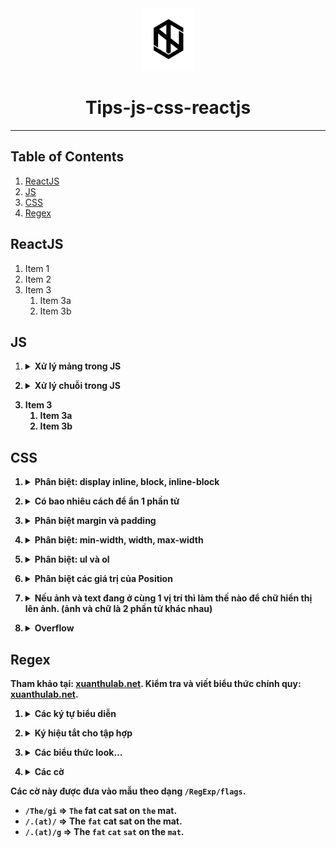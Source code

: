 <div align="center">
  <img height="100" src="img/logo1.png">
  <h1>Tips-js-css-reactjs</h1>

---

</div>

## Table of Contents

1. [ReactJS](#reactjs)
2. [JS](#js)
3. [CSS](#css)
4. [Regex](#regex)

## ReactJS

1. Item 1
2. Item 2
3. Item 3
   1. Item 3a
   2. Item 3b

## JS

1. <details><summary><b>Xử lý mảng trong JS<b></summary>
   <details><summary><b>Menu<b></summary>
     
    1. [Map](#map)
    2. [Filter](#filter)
    3. [Reduce](#reduce)
    4. [forEach()](#forEach)
    5. [find()](#find)
    6. [push()](#push)
    7. [pop()](#pop)
    8. [shift()](#shift)
    9. [unshift()](#unshift)
    10. [splice()](#splice)
    11. [sort()](#sort)
    12. [reverse()](#reverse)
    13. [concat()](#concat)
    14. [slice()](#slice)
    15. [join()](#join)
    
   </details>
     
   1. ## **Map**
      1. Xử lý từng biến trong một mảng theo cùng 1 cách, trả về các giá trị sau xử lý bằng đúng số lượng phần tử ban đầu
      2. Hàm `map()` nhận vào 3 tham số (theo thứ tự):
         - Phần tử hiện tại của mảng.
         - Chỉ số của phần tử hiện tại trong mảng.
         - Mảng ban đầu.
      3. ```javascript
         let animal_names = animals.map((animal, index, animals) => {
           return animal.name;
         });
         ```
   2. ## **Filter**

   1. Lấy các phần tử trong mảng theo một tiêu chuẩn nhất định
   2. Hàm `Filter()` nhận vào 3 tham số (theo thứ tự):
      - Phần tử hiện tại của mảng.
      - Chỉ số của phần tử hiện tại trong mảng.
      - Mảng ban đầu.
   3. ```javascript
      let small_animals = animals.filter((animal) => {
        return animal.size === "small";
      });
      ```

   4. ## **Reduce**

      1. Hàm `reduce` sẽ biến đổi một mảng thành một giá trị đơn giản.
      2. Hàm `reduce` sẽ thực hiện một hàm được cung cấp cho mỗi giá trị của mảng, từ trái qua phải.
      3. Hàm sẽ trả về một kết quả được lưu trữ( tổng số hoặc kết quả tính toàn).
      4. Hàm `reduce` sẽ không thực hiện hàm được cung cấp đối với các phần tử không có giá trị.
      5. Hàm `reduce()` nhận vào 3 tham số (theo thứ tự):
         - Tham số đầu tiên là giá trị khởi tạo. Ta cần set giá trị khởi tạo ở cuối hàm. Trong ví dụ dưới là `0`. Nó có thể là bất cứ giá trị nào.
         - Tham số thứ 2 là phần tử hiện tại trong mảng.
         - Tham số thứ 3 và 4 giống với 2 hàm kể trên.
      6. ```javascript
         let total_weight = animals.reduce((weight, animal, index, animals) => {
           return (weight += animal.weight);
         }, 0);
         ```

   5. ## **forEach()**

      1. Phương thức `forEach()` sẽ thực thi một hàm khi duyệt qua từng phần tử của mảng.
      2. ```javascript
         const arr = ["a", "b", "c"];
         arr.forEach((element) => console.log(element));
         // expected output: "a"
         // expected output: "b"
         // expected output: "c"
         ```

   6. ## **find()**

      1. Phương thức `find()` sẽ trả về giá trị đầu tiên tìm thấy ở trong mảng được cung cấp.
      2. ```javascript
         const arr = [5, 12, 8, 130, 44];
         const found = arr.find((element) => element > 10);
         console.log(found);
         // expected output: 12
         ```

   7. ## **push()**

      1. Thêm một phần tử vào cuối mảng.
      2. ```javascript
         var arr = ["Xử", "lý", "chuỗi", "trong"];
         arr.push("JS"); //["Xử", "lý", "chuỗi", "trong", "JS"]
         ```

   8. ## **pop()**

      1. Xóa đi phần tử cuối cùng trong mảng.
      2. ```javascript
         var arr = ["Xử", "lý", "chuỗi", "trong", "JS"];
         arr.pop("JS"); //["Xử", "lý", "chuỗi", "trong"]
         ```

   9. ## **shift()**

      1. Xóa phần tử đầu tiên của mảng, sau đó dồn các phần tử phía sau xuống một bậc.
      2. ```javascript
         var arr = ["Xử", "lý", "chuỗi", "trong", "JS"];
         arr.shift(); //["lý", "chuỗi", "trong", "JS"]
         ```

   10. ## **unshift()**

       1. Thêm một phần tử vào vị trí đầu tiên của mảng, đồng thời đẩy các phẩn từ phía sau lên một bậc.
       2. ```javascript
          var arr = ["lý", "chuỗi", "trong", "JS"];
          arr.unshift("Xử"); //["Xử", "lý", "chuỗi", "trong", "JS"]
          ```

   11. ## **splice()**

       1. Thêm hoặc xóa các phần tử.
       2. Hàm `splice()` có ba tham số truyền vào:
          - `position_add` là vị trí sẽ thêm (vị trí đầu tiên là 0).
          - `num_element_remove` là số phần tử sẽ xóa (bắt đầu từ `position_add`).
          - `value1,` `value2,` .. là danh sách các phần tử sẽ được thêm vào sau khi tại vị trí `position_add` và sau khi remove `num_element_remove` phần tử.
       3. ```javascript
          var arr = ["Xử", "lý", "chuỗi", "trong", "JS"];
          arr.splice(1, 2, "hihi"); //["Xử", "hihi", "trong", "JS"]
          ```

   12. ## **sort()**

       1. Hàm này dùng để sắp xếp các phần tử trong mảng theo thứ tự chữ cái `alpha`.
       2. ```javascript
          var arr = ["Xử", "lý", "chuỗi", "trong", "JS"];
          arr.sort(); //["JS", "Xử", "chuỗi","lý", "trong"]
          ```

   13. ## **reverse()**

       1. Hàm đảo ngược các phẩn tử lại. Vị trí đầu sẽ được chuyển xuống cuối mảng và vị trí cuối mảng sẽ được chuyển lên đầu mảng.
       2. ```javascript
          var arr = ["Xử", "lý", "chuỗi", "trong", "JS"];
          arr.reverse(); //["JS", "trong", "chuỗi","lý", "Xử"]
          ```

   14. ## **concat()**

       1. Hàm dùng để nối hai mảng với nhau và trả về một mảng gồm tổng số phần tử của hai mảng đó. (hàm này sẽ trả lại một bản sao của mảng sau khi đã thực hiện nối, không làm thay đổi mảng gọi nó).
       2. ```javascript
          var arr1 = ["Xử", "lý", "chuỗi"];
          var arr2 = ["trong", "JS"];
          var arr = arr1.concat(arr2); //["Xử", "lý", "chuỗi", "trong", "JS"]
          ```

   15. ## **slice()**

       1. Hàm dùng để lấy một số phần tử con trong mảng.
       2. ```javascript
          var arr = ["Xử", "lý", "chuỗi", "trong", "JS"];
          arr.slice(3, 5); //["trong", "JS"];
          //slice(start, end)
          //`start`: là vị trí bắt đầu
          //`end`: là vị trí kết thúc
          ```

   16. ## **join()**

       1. Tạo ra một chuỗi mới bằng cách nối tất cả các phần tử của mảng.
       2. ```javascript
          var arr = ["Xử", "lý", "chuỗi", "trong", "JS"];
          arr.join(); //"Xử,lý,chuỗi,trong,JS"
          arr.join(""); //"XửlýchuỗitrongJS"
          arr.join("-"); //Xử-lý-chuỗi-trong-JS"
          ```

</details>

2. <details><summary><b>Xử lý chuỗi trong JS<b></summary>
   <details><summary><b>Menu<b></summary>
     
    1. [length](#length)
    2. [indexOf()](#indexOf)
    3. [lastIndexOf()](#lastIndexOf)
    4. [Search()](#Search)
    5. [slice()](#slice-1)
    6. [substring()](#substring)
    7. [substr()](#substr)
    8. [replace()](#replace)
    9. [toUpperCase()](#toUpperCase)
    10. [toLowerCase()](#toLowerCase)
    11. [split()](#split)
    
   </details>

   1. ## **length**
      1. Để lấy độ dài chuỗi.
      2. ```javascript
         string.length;
         //`string` là tên biến chứa chuỗi.
         var a = "harrii";
         a.length; //6
         ```
   2. ## **indexOf()**

      1. Phương thức này trả về vị trí của từ xuất hiện đầu tiên trong chuỗi, nếu trong chuỗi không có từ cần tìm thì nó sẽ trả về `-1`.
      2. ```javascript
         string.indexOf(keyword);
         //`keyword` là từ khóa cần tìm trong chuỗi.
         var a = "harrii";
         a.indexOf("toidicode"); //2
         ```

   3. ## **lastIndexOf()**

      1. Phương thức này cũng giống với phương thức `indexOf()` là tìm kiếm vị trí của chuỗi, nhưng hàm này sẽ trả về **vị trí cuối cùng của chuỗi xuất hiện** trong chuỗi cần tìm.
      2. ```javascript
         string.lastIndexOf(keyword);
         //`keyword` là từ khóa cần tìm trong chuỗi.
         var a = "harrii";
         a.lastIndexOf("toidicode"); //3
         ```

   4. ## **Search()**

      1. Hàm này giống như hàm `indexOf`.

   5. ## **slice()**

      1. Hàm này có tác dụng cắt ra một chuỗi con từ một chuỗi cha.
      2. Vị trí của chuỗi được tính từ `0`.
      3. Cắt chuỗi từ cuối về đầu. bằng việc thêm dấu `trừ` vào trước vị trí (tính từ cuối về đầu).
      4. ```javascript
         string.slice(begin, end);
         //`begin` là vị trí bắt đầu cắt chuỗi
         //`end` là vị trí kết thúc cắt chuỗi (nếu không điền thì là cắt đến hết chuỗi).
         var a = "harrii";
         a.slice(0, 3); //har
         ```

   6. ## **substring()**

      1. Hàm này cũng tương tự như hàm `slice()`, nhưng hàm này không cho phép truyền vào số âm.

   7. ## **substr()**

      1. Phương thức này cũng có tác dụng là cắt chuỗi nhưng tham số thứ 2 của phương thức này có phần khác với 2 phương thức còn lại.
      2. Vị trí của chuỗi được tính từ `0`.
      3. ```javascript
         string.substr(begin, length);
         //`begin` là vị trí bắt đầu cắt chuỗi
         //`length` là độ dài của chuỗi muốn cắt (tính từ điểm bắt đầu cắt).
         ```

   8. ## **replace()**

      1. Phương thức này cho phép tìm kiếm và thay thế chuỗi.
      2. ```javascript
         string.replace(chuoicantim, chuoithaythe);
         //`chuoicantim` là chuỗi cần tìm để thay thế.
         //`chuoithaythe` là chuỗi thay thế.
         var a = "harriwon";
         a.replace("won", "i"); //harrii
         ```

   9. ## **toUpperCase()**

      1. Phương thức này có tác dụng chuyển đổi chuỗi thành chữ in hoa.
      2. ```javascript
         string.toUppercase();
         var a = "harrii";
         a.toUpperCase(); //HARRII
         ```

   10. ## **toLowerCase()**

       1. Phương thức này có tác dụng chuyển đổi chuỗi thành chuỗi thường.
       2. ```javascript
          string.toLowerCase();
          var a = "HARRII";
          a.toLowerCase(); //harrii
          ```

   11. ## **split()**
       1. Phương thức `string.split()` sẽ phân tách một chuỗi thành một mảng dữ liệu dựa vào các kí tự phân cách trong chuỗi. Phương thức sẽ trả về một mảng mới.
       2. Nếu kí tự phân cách là một chuỗi rỗng, mỗi kí tự trong chuỗi sẽ được phân tách thành một phần tử của mảng.
       3. Phương thức `string.split()` sẽ không làm thay đổi chuỗi gốc ban đầu.
       4. ```javascript
          string.split(separator, limit);
          //`separator` là kí tự phân cách trong chuỗi, phương thức sẽ dựa vào kí tự này để phân tách chuỗi. Nếu không truyền vào, mảng trả về sẽ có một phần tử duy nhất có giá trị bằng chuỗi ban đầu. Nếu truyền vào một chuỗi rỗng, mỗi kí tự trong chuỗi sẽ là một phần tử của mảng trả về.
          //`limit` là tham số quy định số phần tử tối đa của mảng trả về. Nếu không được truyền vào thì phương thức sẽ lấy tất cả các phần tử có thể.
          var str = "Xử lý chuỗi trong JS";
          str.split(" "); //["Xử", "lý", "chuỗi", "trong", "JS"]
          ```

</details>

3. Item 3
   1. Item 3a
   2. Item 3b

## CSS

1. <details><summary><b>Phân biệt: display inline, block, inline-block<b></summary>

   1. **Inline**
      1. Với kiểu này thì các item sẽ nằm trên cùng một dòng, ví dụ như `<span>` . Nếu các items vượt quá độ dài của dòng thì item sẽ xuống dòng mới
      2. Các item có kiểu display này không thể set `width` và `height`.
      3. Các inline item sẽ chỉ có thể điều chỉnh `margin` và `padding` `left` và `right` (`top` và `bottom` thì không thể).
   2. **Block**
      1. Luôn được xuống dòng và chiếm toàn bộ `width` nếu width không được set.
   3. **Inline-block**
      1. Sẽ được sắp xếp giống với kiểu `display: inline` nghĩa là các items sẽ được xếp cùng nhau trên một dòng . Tuy nhiên các items sẽ có thuộc tính của `display: block` như là có set `width, height, margin, padding` đủ 4 hướng.

</details>

2. <details><summary><b>Có bao nhiêu cách để ẩn 1 phần tử<b></summary>

   1. `clip-path: circle(0)`
   2. `visibility: hidden`
   3. `display: none`
   4. `opacity: 0`
   5. `position: absolute; top: -9999px; left: -9999px`

</details>

3. <details><summary><b>Phân biệt margin và padding<b></summary>

   1. `Margin` là khoảng trống nằm giữa viền và phần tử tiếp theo
   2. `Padding` là khoảng trống nằm giữa nội dung và viền

</details>

4. <details><summary><b>Phân biệt: min-width, width, max-width<b></summary>

   1. `Min-width` được sử dụng để thiết lập chiều rộng nhỏ nhất cho một phần tử. Nó ngăn chặn chiều rộng của phần tử nhỏ hơn một giá trị được chỉ định.
   2. `Width` thiết lập chiều rộng cho thành phần.
   3. `Max-width` được sử dụng để thiết lập chiều rộng lớn nhất cho một phần tử. Nó ngăn chặn chiều rộng của phần tử vượt quá một giá trị được chỉ định.

</details>

5. <details><summary><b>Phân biệt: ul và ol<b></summary>

   1. Thẻ `\<ul>` tạo danh sách không có thứ tự
   2. Thẻ `\<ol>` tạo danh sách có thứ tự

</details>

6. <details><summary><b>Phân biệt các giá trị của Position<b></summary>

   1. **Static**
      1. Là giá trị mặc định của position
   2. **Relative**
      1. Vị trí mới của một element tương quan/ liên hệ tới vị trí mặc định của nó.
      2. Với các giá trị khác ngoài static, chúng ta có thể dễ dàng thay đổi vị trí của chúng bằng các thuộc tính helper `top | right | bottom | left | z-index`.
   3. **Absolute**
      1. Sẽ dịch chuyển vị trí của nó tương ứng với thẻ cha của nó.
      2. Một element được khai báo với thuộc tính position: absolute sẽ được loại bỏ khỏi luồng document (document flow). Vị trí mặc định của element sẽ là điểm bắt đầu (top-left) của element cha. Nếu nó không có bất cứ thẻ cha nào thì thẻ document `<html>` sẽ là cha của nó.
   4. **Fixed**
      1. Sẽ được loại bỏ khỏi document flow
      2. Vị trí của chúng **CHỈ** tương quan với thẻ `<html>`
      3. Chúng không bị ảnh hưởng bới scroll
   5. **Sticky**
      1. Là sự kết hợp của `position: relative` và `position: fixed`.
      2. Khi scroll đến vị trí của nó sẽ giống hệt như `fixed` và khi scroll ra khỏi nó thì nó sẽ quay lại vị trí ban đầu dưới dạng `relative`.

</details>

7. <details><summary><b>Nếu ảnh và text đang ở cùng 1 vị trí thì làm thế nào để chữ hiển thị lên ảnh. (ảnh và chữ là 2 phần tử khác nhau)<b></summary>
   1. Sử dụng thuộc tính `z-index` để set cho giá trị `z-index` của text lớn hơn giá trị `z-index` của ảnh

</details>

8. <details><summary><b>Overflow <b></summary>

   1. **Text-overflow**
      1. `text-overflow: clip` đoạn văn bản overflow sẽ bị ẩn đi.
      2. `text-overflow: ellipsis` phần bị ẩn đi sẽ được thay thế bằng dấu '3 chấm'
   2. **Overflow**
      1. `overflow: visible` phần nội dung bị tràn không bị cắt đi và nội dung bị tràn ra sẽ ghi đè lên các phần tử khác.
      2. `overflow: hidden` phần nội dung bị tràn ra bị cắt đi và phần nội dung đó sẽ bị ẩn đi.
      3. `overflow: scroll` phần nội dung bị tràn ra vẫn bị cắt đi, tuy nhiên trình duyệt sẽ có thêm thanh `scroll`, mình có thể kéo xem phần nội dung bị ẩn đi. Thanh `scroll` này được thêm vào cho cả chiều dọc và chiều ngang của phần tử.
      4. `overflow: auto` cũng giống như giá trị `scroll`, tuy nhiên thanh `scroll` sẽ được thêm vào khi cần thiết.
   3. **Overflow-x**
      1. Thuộc tính cho phép điều khiển nội dung bị tràn theo chiều ngang (nghĩa là bên trái `left` và bên phải `right` của phần tử). Tương tự thuộc tính `overflow`, thuộc tính `overflow-x` cũng có giá trị như `visible, hidden, auto, scroll`.
   4. **Overflow-y**
      1. Thuộc tính cho phép điều khiển nội dung bị tràn theo chiều dọc (nghĩa là bên trên `top` và bên dưới `bottom` của phần tử). Tương tự thuộc tính `overflow`, thuộc tính `overflow-y` cũng có giá trị như `visible, hidden, auto, scroll`.

</details>

## Regex

Tham khảo tại: [xuanthulab.net](https://xuanthulab.net/bieu-thuc-chinh-quy-regexp.html).
Kiểm tra và viết biểu thức chính quy: [xuanthulab.net](https://xuanthulab.net/cong-cu-kiem-tra-va-viet-bieu-thuc-bat-chinh-quy-regexp.html?regexp).

1. <details><summary><b>Các ký tự biểu diễn<b></summary>

   | Flag   |                             Detail                              |
   | ------ | :-------------------------------------------------------------: |
   | .      |      Biểu diễn bất kỳ ký tự nào ngoại trừ ký tự xuống dòng      |
   | []     |   Tập hợp ký tự. Phù hợp nếu có bất kỳ ký tự nào trong dấu []   |
   | [^ ]   | Tập hợp ký tự phủ định. Phù hợp nếu không có ký tự nào trong [] |
   | \*     |                     Lặp lại 0 đến nhiều lần                     |
   | +      |                    Lặp lại 1 hoặc nhiều lần                     |
   | ?      |            Tùy chọn có hay không cho mẫu phía trước             |
   | {n,m}  |                Độ dài tối thiểu là n tối đa là m                |
   | (xyz)  |                     Biểu diễn một nhóm mẫu                      |
   | &#124; |               Biểu diễn thay thế, phép toán `or`                |
   | \      |   Biểu diễn ký tự đặc biệt [ ] ( ) { } . \* + ? ^ $ \ &#124;    |
   | ^      |                      Điểm bắt đầu của dòng                      |
   | $      |                     Điểm kết thúc của dòng                      |

   1. Ký tự `.`

      1. Ký hiệu dấu chấm `.` là một meta đơn giản, nó biểu diễn bất kỳ ký tự nào ngoài trừ ký tự `return \r` hoặc `newline \n`. Ví dụ biểu thức `.oàn` thì có nghĩa là: một ký tự nào đó, tiếp theo đến ký tự `o`, tiếp theo đến `à` cuối cùng là `n`. Ví dụ dùng mẫu đó tìm trong chuỗi.

      ```
         `.oàn` =>Sự `hoàn` hảo dường như không thể đạt được, nhưng nếu chúng ta theo đuổi sự `hoàn` hảo
         thì chúng ta sẽ chạm đến sự xuất sắc.
      ```

   2. Tập hợp ký tự `[]`

      1. Dùng `[]` để chứa tập hợp các ký tự. Có thể dùng dấu `-` để biểu diễn một dải các ký tự theo vị trí trong bảng chữ cái như `a-z`, `0-9` ..., biểu thức so sánh sẽ hợp mẫu nếu chứa bất kỳ ký tự nào trong đó (không cần quan tâm thứ tự)
      2. Ví dụ biểu thức `[ưƯ]`ớc có nghĩa là: Có một chữ `ư` hoặc `Ư`, theo sau bởi `ớ`, tiếp theo là `c`
      3. Nếu `[]` chứa `.` thì nó biểu diễn ký tự `.` chứ không con ý nghĩa đại diện như trường hợp trên.

      ```
         `[ưƯ]ớc` => `Ước` một điều ... mộng `ước` rất đơn sơ. Nụ hôn trao hạnh phút đến bất ngờ
      ```

   3. Tập hợp ngoại trừ `[^]`

      1. Thông thường thì `^` biểu diễn điểm bắt đầu của chuỗi, tuy nhiên nếu nó nằm ở vị trí sau dấu `[` của cặp `[]` thì nó lại mang ý nghĩa tạo ra tập hợp ký tự loại trừ (phụ định). Ví dụ biểu thức `[^n]`hanh có nghĩa là bất kỳ ký tự nào ngoại trừ ký tự `n`, theo sau bởi `h`, tiếp theo bởi `a`, `n` và `h`

      ```
         `[^n]hanh` => Thời gian cứ thế xoay vòng thật nhanh. Bao mùa chiếc áo phông `phanh`!
      ```

   4. Lặp lại với ký tự `*`

      1. Ký hiệu `*` cho biết có sự lặp lại `0` hoặc nhiều lần mẫu phù hợp đứng phía trước nó. Ví dụ mẫu `a*` có nghĩa là ký tự `a` lặp lại `0` hoặc `nhiều lần` là phù hợp. Nếu nó đi sau tập hợp thì lặp tập hợp đó lặp lại `0` hoặc `nhiều lần`. ví dụ `[a-z]*` có nghĩa là dòng có số lượng bất kỳ các ký tự chữ viết thường thì phù hợp.
         - Có thế sử dụng với `.` để biểu diễn bất kỳ chuỗi nào, hay dùng mẫu `(.*)`.
         - Có thể sử dụng với ký tự trắng `\s` để biểu diễn bất kỳ `khoảng trắng` nào.
      2. Ví dụ `\s*mình\s*` có nghĩa bắt đầu bởi không hoặc nhiều khoảng trắng, tiếp theo là ký tự` m, ì, n, h` tiếp theo là không hoặc nhiều khoảng trắng.

      ```
         `\s*mình\s*` => Đừng so sánh mình với bất cứ ai trong thế giới này.
         Nếu bạn làm như vậy có nghĩa bạn đang sỉ nhục chính bản thân `mình`. Bill Gates
      ```

   5. Lặp lại với ký tự `+`

      1. Ký hiệu `+` tương tự như `*` nhưng lặp lại `1` hoặc `nhiều`. Ví dụ: `có.+!` có nghĩa ký tự bắt đầu bằng `có` theo sau ít nhất một ký tự nào đó, tiếp theo là ký tự `!`.

      ```
         `có.+!` => Đàn ông cần tiền chủ yếu chỉ để cho hai việc: `có được nàng và thoát được nàng!`.
      ```

   6. Mẫu phía trước có hay không đều được với `?`

      1. Trong biểu thức Regex thông thường `?` là một tùy chọn cho biết mẫu phía trước nó có thể có hoặc không. Ví dụ `[h]?ôn` nghĩa là tùy chọn có `h` hoặc `không`, theo sau là `ô`, tiếp theo là `n`

      ```
         `[h]?ôn` => Đàn bà k`hôn` ngoan hơn đàn `ông` vì họ biết ít hơn, nhưng hiểu nhiều hơn.
      ```

   7. Biểu diễn độ dài `{}`

      1. `{}` là biểu diễn `số lượng`, nó chỉ ra số lần mà một ký tự hoặc một nhóm các ký tự lặp lại.
      2. Ví dụ `[0-9]{2,3}` có nghĩa là có tối thiểu `2` tới `3` ký tự số.
      3. Bạn có thể bỏ đi số thứ `2`, ví dụ `[0-9]{2,}` có nghĩa là chuỗi có `2` hoặc `nhiều ký tự số`. Nếu bỏ đi ký tự `,` ví dụ `[0-9]{3}` có nghĩa là chuỗi chính xác có `3 ký tự`.

   8. Nhóm mẫu `(...)` và biểu diễn thay thế `|`

      1. Nhóm ký tự là một mẫu `(pattern)` con được viết biên trong `()`. Ví dụ `(ab)*` lặp lại `ab` `0` hoặc `nhiều lần`. Chúng ta cũng dùng ký hiệu `|` bên trong nhóm như là phép toán `or` để xác định nhóm. Ví dụ `n(g|h)` có nghĩa bắt đầu bằng n theo sau là một mẫu, mẫu đó hoặc là chữ `g` hoặc là chữ `h`

      ```
         `n(g|h)` =>Nếu có một ai đó làm chậm bước chân của bạn, hãy `nh`ẹ `nh`à`ng` rẽ sa`ng` hướ`ng` khác.
      ```

   9. Biểu diễn ký tự đặc biệt với `\`

      1. Do một số ký hiệu đã được dùng đã biểu diễn Regex như : `{ } [ ] / \ + * . $ ^ | ?` nên để biểu diễn các ký tự đó dùng ký hiệu `\` trước ký tự.

      ```
         "(f|c|m)at\.?" => The `fat` `cat` sat on the `mat.`
      ```

   10. Bắt đầu của dòng `^`

       1. Sử dụng `^` để cho biết sẽ kiểm tra sự phù hợp nếu ký tự đầu tiên của chuỗi hợp mẫu. Ví dụ `^a` thì chuỗi phù hợp có dạng như `abcxyz`, nếu vẫn chuỗi đó nó lại không phù hợp với `^b`.
       2. `^(T|t)he` có nghĩa là `T` hoặc `t` bắt đầu của chuỗi, theo sau là `he`.

   11. Điểm kết thúc của chuỗi `$`
       1. Cho biết kết thúc dòng phải thỏa mãn mẫu phía trước `$`.
       2. Ngược lại với `^` ví dụ `(at\.)$` nghĩa là cuối chuỗi có `at.` thì là phù hợp. `(at\.)$` => The fat cat. sat. on the m`at.`

</details>

2. <details><summary><b>Ký hiệu tắt cho tập hợp<b></summary>

   | acronym |                        Detail                         |
   | ------- | :---------------------------------------------------: |
   | .       | Biểu diễn bất kỳ ký tự nào ngoại trừ ký tự xuống dòng |
   | \w      |     Chữ,số, và \_ , tương đương với: [a-zA-Z0-9_]     |
   | \W      |      Ngoài bảng chữ cái, tương đương với: [^\w]       |
   | \d      |                     Các số: [0-9]                     |
   | \D      |               Lặp lại 1 hoặc nhiều lần                |
   | ?       |                 Không phải số: [^\d]                  |
   | \s      |   Là ký tự trắng, tương đương với: [\t\n\f\r\p{Z}]    |
   | \S      |             Không phải ký tự trắng: [^\s]             |

</details>

3. <details><summary><b>Các biểu thức look...<b></summary>

   1. Biểu thức `?=` lookahead

      1. Lookahead `?=` cho thêm vào để lọc kết quả.
      2. Ký hiệu `?=` Phần đầu của biểu thức phải được tiếp nối bởi biểu thức `lookahead`.
      3. Ví dụ `(T|t)he(?=\sfat)` thì `lookahead` là `(?=\sfat)` - nghĩa là `T` hoặc `t` theo sau là `he` vậy tìm được 2 kết quả. Nhưng do có biểu thức `lookahead`, điều này thì kết quả phù hợp là chỉ lấy khi theo sau nó là chuỗi `fat`.

      ```
         (T|t)he => `The` fat cat sat on `the` mat.
      ```

      ```
         `(T|t)he(?=\sfat)` => `The` fat cat sat on the mat.
      ```

   2. Biểu thức `?!` phủ định lookahead

      1. Ký hiệu `?!`, nghĩa là lấy kết quả mà đi sau nó không có chuỗi `lookahead`.

      ```
         (T|t)he(?!\sfat) => The fat cat sat on `the` mat.
      ```

   3. Biểu thức `(?<=...)` Lookbehind

      1. Sử dụng để lấy các phù hợp mà đi trước là một mẫu cũ thể. `(?<=(T|t)he\s)(fat|mat)` có nghĩa lấy tất cả các từ `fat` hoặc `mat` sau các từ `The` hoặc `the`.

      ```
         (?<=(T|t)he\s)(fat|mat) => The `fat` cat sat on the `mat`.
      ```

   4. Biểu thức `(?<!...)` phủ định Lookbehind

      1. Sử dụng để lấy các phù hợp mà đi trước không có một mẫu `lookbehind` chỉ ra.

      ```
         `(?<!(T|t)he\s)(cat)` => The cat sat on cat.
      ```

</details>

4. <details><summary><b>Các cờ<b></summary>

   | Flag |                    Detail                    |
   | ---- | :------------------------------------------: |
   | i    | Thiết lập không phân biệt chữ hoa chữ thường |
   | g    |             Tìm kiếm toàn chuỗi              |
   | m    |                 Tìm đa dòng                  |

Các cờ này được đưa vào mẫu theo dạng `/RegExp/flags`.

- `/The/gi` => `The` fat cat sat on `the` mat.
- `/.(at)/` => The `fat` cat sat on the mat.
- `/.(at)/g` => The `fat` `cat` `sat` on the `mat`.
</details>
